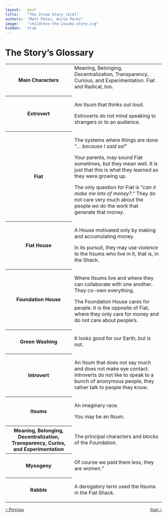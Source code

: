 ```yaml
---
layout:   post
title:    "The Itsum Story (4/4)"
authors:  "Matt Perez, Anita Perez"
image:    "childrens-the-itsums-story.svg"
hidden:   true
---
```


<div style='display:none; '>
 <p>The Itsum Story</p>
</div>

<h1>The Story&rsquo;s Glossary</h1>
 <div class='_center'>
  <table class='_h2table'>
   <tr>
    <th>
     Main Characters
    </th>
    <td>
     Meaning, Belonging, Decentralization, Transparency, Curious, and Experimentation. Fiat and Radical, too.</p>
    </td>
   </tr>
   <tr>
    <th>
     Extrovert
    </th>
    <td>
     <p>Am Itsum that thinks out loud.</p>
     <p>Extroverts do not mind speaking to strangers or to an audience.</p>
    </td>
   </tr>
   <tr>
    <th>
     Fiat
    </th>
     <td>
      <p>The systems where things are done &ldquo;<em>&hellip; because I said so!</em>&rdquo;</p>
      <p>Your parents, may sound Fiat sometimes, but they mean well. It is just that this is what they learned as they were growing up.</p>
      <p>The only question for Fiat is &ldquo;<em>can it make me lots of money?</em>.&rdquo; They do not care very much about the people wo do the work that generate that money.</p>
    </td>
   </tr>
   <tr>
    <th>
     Fiat House
    </th>
    <td>
     <p>A House motivated only by making and accumulating money.</p>
     <p>In its pursuit, they may use violence to the Itsums who live in it, that is, in the Shack.</p>
    </td>
   </tr>
   <tr>
    <th>
     Foundation House
    </th>
    <td>
     <p>Where Itsums live and where they can collaborate with one another. They co-own everything.</p>
     <p>The Foundation House cares for people. It is the opposite of Fiat, where they only care for money and do not care about people&rsquo;s.</p>
    </td>
   </tr>
   <tr>
    <th>
     Green Washing
    </th>
    <td>
     <p>It looks good for our Earth, but is not.</p>
    </td>
   </tr>
   <tr>
    <th>
     Introvert
    </th>
    <td>
     <p>An Itsum that does not say much and does not make eye contact. Introverts do not like to speak to a bunch of anonymous people, they rather talk to people they know.</p>
    </td>
   </tr>
   <tr>
    <th>
     Itsums
    </th>
    <td>
     <p>An imaginary race.</p>
     <p>You may be an Itsum.</p>
    </td>
   </tr>
   <tr>
    <th>
     Meaning, Belonging, Decentralization, Transparency, Curios, and Experimentation
    </th>
    <td>
     <p>The principal characters and blocks of the Foundation.</p>
    </td>
   </tr>
   <tr>
    <th>
     Mysogeny
    </th>
    <td>
     <p>Of course we paid them less, they are women</em>.&rdquo;</p>
    </td>
   </tr>
   <tr>
    <th>
     <p>Rabble</p>
    </th>
    <td>
     <p>A derogatory term used the Itsums in the Fiat Shack.</p>
    </td>
   </tr>
  </table>
 </div>

<div style="margin-bottom:1in; font-family: American Typewriter, serif; ">
 <span style="float:left; " >
  <a href="https://radicalcompanies.com/2024/09/01/the-itsums-story-03">&lt; Previous</a>
 </span>
 <span style="float:right; ">
  <a href="https://radicalcompanies.com/2024/09/01/childrens-the-itsums-stories-01">Start &gt;</a>
 </span>
</div>